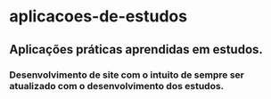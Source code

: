# aplicacoes-de-estudos

## Aplicações práticas aprendidas em estudos.

### Desenvolvimento de site com o intuito de sempre ser atualizado com o desenvolvimento dos estudos.
